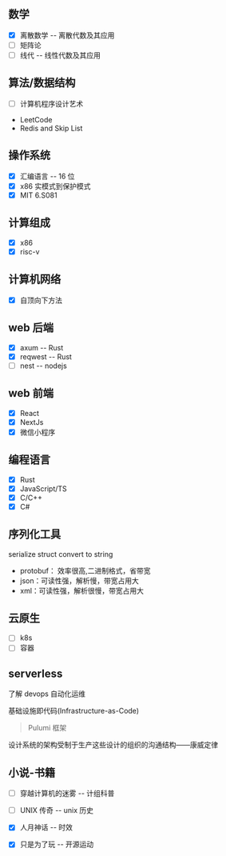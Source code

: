 ## 数学

- [x] 离散数学 -- 离散代数及其应用
- [ ] 矩阵论
- [ ] 线代 -- 线性代数及其应用

## 算法/数据结构

- [ ] 计算机程序设计艺术
- LeetCode
- Redis and Skip List

## 操作系统

- [x] 汇编语言 -- 16 位
- [x] x86 实模式到保护模式
- [x] MIT 6.S081

## 计算组成

- [x] x86
- [x] risc-v

## 计算机网络

- [x] 自顶向下方法

## web 后端

- [x] axum -- Rust
- [x] reqwest -- Rust
- [ ] nest -- nodejs

## web 前端

- [x] React
- [x] NextJs
- [x] 微信小程序

## 编程语言

- [x] Rust
- [x] JavaScript/TS
- [x] C/C++
- [x] C#

## 序列化工具

serialize struct convert to string

- protobuf： 效率很高,二进制格式，省带宽
- json：可读性强，解析慢，带宽占用大
- xml：可读性强，解析很慢，带宽占用大

## 云原生

- [ ] k8s
- [ ] 容器

## serverless

了解 devops 自动化运维

基础设施即代码(Infrastructure-as-Code)

> Pulumi 框架

设计系统的架构受制于生产这些设计的组织的沟通结构——康威定律

## 小说-书籍

- [ ] 穿越计算机的迷雾 -- 计组科普

- [ ] UNIX 传奇 -- unix 历史

- [x] 人月神话 -- 时效

- [x] 只是为了玩 -- 开源运动
